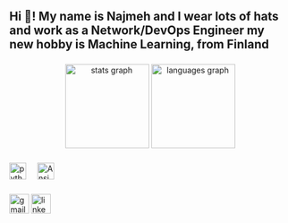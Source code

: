 <h2 align="left">Hi 👋! My name is Najmeh and I wear lots of hats and work as a Network/DevOps Engineer my new hobby is Machine Learning, from Finland</h2>

###

<div align="center">
  <img src="https://github-readme-stats.vercel.app/api?username=maurodesouza&hide_title=false&hide_rank=false&show_icons=true&include_all_commits=true&count_private=true&disable_animations=false&theme=dracula&locale=en&hide_border=false" height="150" alt="stats graph"  />
  <img src="https://github-readme-stats.vercel.app/api/top-langs?username=maurodesouza&locale=en&hide_title=false&layout=compact&card_width=320&langs_count=5&theme=dracula&hide_border=false" height="150" alt="languages graph"  />
</div>


###

<div align="left">
  <img src="https://www.python.org/static/community_logos/python-logo-inkscape.svg" height="30" alt="python logo"  />
  <img width="12" />
  <img src="https://www.ansible.com/hubfs/2017_Images/BrandPage/Brand-Assets/Community/Ansible-Mark-RGB_Black.svg?hsLang=en-us" height="30" alt="Ansible logo"  />
  <img width="12" />

</div>

###

<div align="left">

  <img src="https://img.shields.io/static/v1?message=Gmail&logo=gmail&label=&color=D14836&logoColor=white&labelColor=&style=for-the-badge" height="35" alt="gmail logo"  />
  <img src="https://img.shields.io/static/v1?message=LinkedIn&logo=linkedin&label=&color=0077B5&logoColor=white&labelColor=&style=for-the-badge" height="35" alt="linkedin logo"  />
</div>

###
